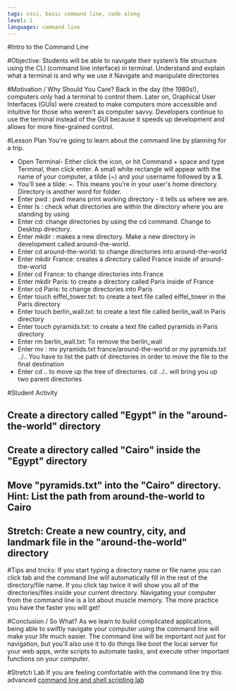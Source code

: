 ```yaml
---
tags: cssi, basic command line, code along
level: 1
languages: command line
---
```

#Intro to the Command Line

#Objective:
Students will be able to navigate their system’s file structure using the CLI (command line interface) in terminal.
Understand and explain what a terminal is and why we use it
Navigate and manipulate directories

#Motivation / Why Should You Care?
Back in the day (the 1980s!), computers only had a terminal to control them. Later on, Graphical User Interfaces (GUIs) were created to make computers more accessible and intuitive for those who weren't as computer savvy. Developers continue to use the terminal instead of the GUI because it speeds up development and allows for more fine-grained control.

#Lesson Plan
You're going to learn about the command line by planning for a trip.
+ Open Terminal- Either click the icon, or hit Command + space and type Terminal, then click enter. A small white rectangle will appear with the name of your computer, a tilde (~) and your username followed by a $.
+ You’ll see a tilde: ~. This means you’re in your user's home directory. Directory is another word for folder.
+ Enter pwd : pwd means print working directory - it tells us where we are.
+ Enter ls : check what directories are within the directory where you are standing by using
+ Enter cd: change directories by using the cd <directory-name> command. Change to Desktop directory.
+ Enter mkdir <directory-name>: makes a new directory. Make a new directory in development called around-the-world.
+ Enter cd around-the-world: to change directories into around-the-world
+ Enter mkdir France: creates a directory called France inside of around-the-world
+ Enter cd France: to change directories into France
+ Enter mkdir Paris: to create  a directory called Paris inside of France
+ Enter cd Paris: to change directories into Paris
+ Enter touch eiffel_tower.txt: to create a text file called eiffel_tower in the Paris directory
+ Enter touch berlin_wall.txt: to create a text file called berlin_wall in Paris directory
+ Enter touch pyramids.txt: to create a text file called pyramids in Paris directory
+ Enter rm berlin_wall.txt: To remove the berlin_wall
+ Enter mv <file to move> <final destination>: mv pyramids.txt france/around-the-world or my pyramids.txt ../.. You have to list the path of directories in order to move the file to the final destination
+ Enter cd .. to move up the tree of directories. cd ../.. will bring you up two parent directories

#Student Activity
##  Create a directory called "Egypt" in the "around-the-world" directory
##  Create a directory called "Cairo" inside the "Egypt" directory
##  Move "pyramids.txt" into the "Cairo" directory. **Hint: List the path from around-the-world to Cairo**
##  Stretch: Create a new country, city, and landmark file in the "around-the-world" directory

#Tips and tricks:
 If you start typing a directory name or file name you can click tab and the command line will automatically fill in the rest of the directory/file name. If you click tap twice it will show you all of the directories/files inside your current directory.
 Navigating your computer from the command line is a lot about muscle memory. The more practice you have the faster you will get!

#Conclusion / So What?
As we learn to build complicated applications, being able to swiftly navigate your computer using the command line will make your life much easier. The command line will be important not just for navigation, but you'll also use it to do things like boot the local server for your web apps, write scripts to automate tasks, and execute other important functions on your computer.

#Stretch Lab
If you are feeling comfortable with the command line try this advanced <a href= "https://github.com/learn-co-curriculum/hs-advanced-cli"> command line and shell scripting lab</a>
